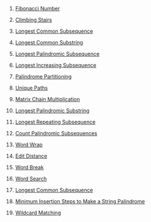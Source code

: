 <!-- To do -->
1. [Fibonacci Number](https://leetcode.com/problems/fibonacci-number/description/)
2. [Climbing Stairs](https://leetcode.com/problems/climbing-stairs/description/)

1. [Longest Common Subsequence](https://leetcode.com/problems/longest-common-subsequence/description/)
2. [Longest Common Substring](https://www.geeksforgeeks.org/problems/longest-common-substring1452/1)
3. [Longest Palindromic Subsequence](https://leetcode.com/problems/longest-palindromic-subsequence/description/)
4. [Longest Increasing Subsequence](https://leetcode.com/problems/longest-increasing-subsequence/description/)
5. [Palindrome Partitioning](https://leetcode.com/problems/palindrome-partitioning-ii/description/)
6. [Unique Paths](https://leetcode.com/problems/unique-paths/description/)
7. [Matrix Chain Multiplication](https://www.geeksforgeeks.org/problems/matrix-chain-multiplication0303/1?utm_source=youtube&utm_medium=collab_striver_ytdescription&utm_campaign=matrix-chain-multiplication)


1. [Longest Palindromic Substring](https://leetcode.com/problems/longest-palindromic-substring/description/)
2. [Longest Repeating Subsequence](https://www.geeksforgeeks.org/problems/longest-repeating-subsequence2004/1)
3. [Count Palindromic Subsequences](https://www.geeksforgeeks.org/problems/count-palindromic-subsequences/1)
3. [Word Wrap](https://www.geeksforgeeks.org/problems/word-wrap1646/1)
4. [Edit Distance](https://leetcode.com/problems/edit-distance/description/)
5. [Word Break](https://leetcode.com/problems/word-break/description/)
6. [Word Search](https://www.geeksforgeeks.org/problems/count-occurences-of-a-given-word-in-a-2-d-array/1)
7. [Longest Common Subsequence](https://leetcode.com/problems/longest-common-subsequence/description/)
8. [Minimum Insertion Steps to Make a String Palindrome](https://leetcode.com/problems/minimum-insertion-steps-to-make-a-string-palindrome/description/)
9. [Wildcard Matching](https://leetcode.com/problems/wildcard-matching/description/)
[]()
[]()
[]()
[]()
[]()
[]()
[]()
[]()
[]()
[]()